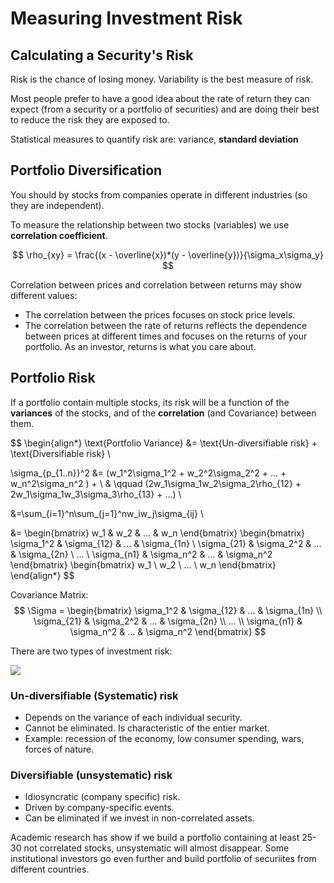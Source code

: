 # Measuring Investment Risk

## Calculating a Security's Risk

Risk is the chance of losing money. Variability is the best measure of risk.

Most people prefer to have a good idea about the rate of return they can expect (from a security or a portfolio of securities) and are doing their best to reduce the risk they are exposed to.

Statistical measures to quantify risk are: variance, **standard deviation**


## Portfolio Diversification

You should by stocks from companies operate in different industries (so they are independent).

To measure the relationship between two stocks (variables) we use **correlation coefficient**.

$$
\rho_{xy} = \frac{(x - \overline{x})*(y - \overline{y})}{\sigma_x\sigma_y}
$$

Correlation between prices and correlation between returns may show different values:

- The correlation between the prices focuses on stock price levels.
- The correlation between the rate of returns reflects the dependence between prices at different times and focuses on the returns of your portfolio. As an investor, returns is what you care about.


## Portfolio Risk

If a portfolio contain multiple stocks, its risk will be a function of the **variances** of the stocks, and of the **correlation** (and Covariance) between them.

$$
\begin{align*}
\text{Portfolio Variance} &=  \text{Un-diversifiable risk} + \text{Diversifiable risk} \\

\sigma_{p_{1..n}}^2 &= 
  (w_1^2\sigma_1^2 + w_2^2\sigma_2^2 + ... + w_n^2\sigma_n^2 ) + \\
  & \qquad (2w_1\sigma_1w_2\sigma_2\rho_{12} + 2w_1\sigma_1w_3\sigma_3\rho_{13} + ...) \\
  
  &=\sum_{i=1}^n\sum_{j=1}^nw_iw_j\sigma_{ij} \\
  
  &= \begin{bmatrix} w_1 & w_2 & ... & w_n \end{bmatrix}
  \begin{bmatrix}
    \sigma_1^2 & \sigma_{12} & ... & \sigma_{1n} \\
    \sigma_{21} & \sigma_2^2 & ... & \sigma_{2n} \\
    ... \\
    \sigma_{n1} & \sigma_n^2 & ... & \sigma_n^2
  \end{bmatrix}
  \begin{bmatrix} w_1 \\ w_2 \\ ... \\ w_n \end{bmatrix}
\end{align*}
$$

Covariance Matrix:
$$
\Sigma = \begin{bmatrix}
  \sigma_1^2 & \sigma_{12} & ... & \sigma_{1n} \\
  \sigma_{21} & \sigma_2^2 & ... & \sigma_{2n} \\
  ... \\
  \sigma_{n1} & \sigma_n^2 & ... & \sigma_n^2
\end{bmatrix}
$$

There are two types of investment risk:

![](https://cdn.corporatefinanceinstitute.com/assets/Screen-Shot-2018-09-26-at-10.09.31-AM.png)

$$
$$

### Un-diversifiable (Systematic) risk

- Depends on the variance of each individual security.
- Cannot be eliminated. Is characteristic of the entier market.
- Example: recession of the economy, low consumer spending, wars, forces of nature.

### Diversifiable (unsystematic) risk

- Idiosyncratic (company specific) risk.
- Driven by company-specific events.
- Can be eliminated if we invest in non-correlated assets.

Academic research has show if we build a portfolio containing at least 25-30 not correlated stocks, unsystematic will almost disappear. Some institutional investors go even further and build portfolio of securiites from different countries.
